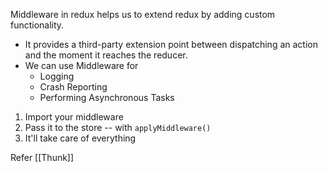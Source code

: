 Middleware in redux helps us to extend redux by adding custom functionality.
- It provides a third-party extension point between dispatching an action and the moment it reaches the reducer.
- We can use Middleware for
	- Logging
	- Crash Reporting
	- Performing Asynchronous Tasks

1. Import your middleware
2. Pass it to the store -- with `applyMiddleware()`
3. It'll take care of everything

Refer
[[Thunk]]